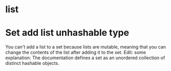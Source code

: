 # list
# Set add list unhashable type

You can't add a list to a set because lists are mutable, meaning that you can change the contents of the list after adding it to the set. Edit: some explanation: The documentation defines a set as an unordered collection of distinct hashable objects.

